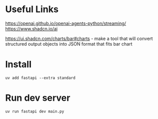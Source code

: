# Useful Links
https://openai.github.io/openai-agents-python/streaming/
https://www.shadcn.io/ai

https://ui.shadcn.com/charts/bar#charts - make a tool that will convert structured output objects into JSON format that fits bar chart

# Install
`uv add fastapi --extra standard`

# Run dev server
`uv run fastapi dev main.py`